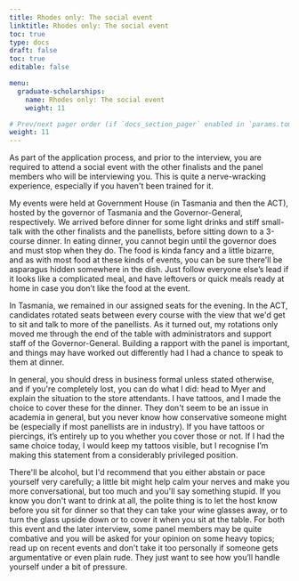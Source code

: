 ```yaml
---
title: Rhodes only: The social event
linktitle: Rhodes only: The social event
toc: true
type: docs
draft: false
toc: true
editable: false

menu:
  graduate-scholarships:
    name: Rhodes only: The social event
    weight: 11

# Prev/next pager order (if `docs_section_pager` enabled in `params.toml`)
weight: 11
---
```


As part of the application process, and prior to the interview, you are required to attend a social event with the other finalists and the panel members who will be interviewing you. This is quite a nerve-wracking experience, especially if you haven't been trained for it.

My events were held at Government House (in Tasmania and then the ACT), hosted by the governor of Tasmania and the Governor-General, respectively. We arrived before dinner for some light drinks and stiff small-talk with the other finalists and the panellists, before sitting down to a 3-course dinner. In eating dinner, you cannot begin until the governor does and must stop when they do. The food is kinda fancy and a little bizarre, and as with most food at these kinds of events, you can be sure there'll be asparagus hidden somewhere in the dish. Just follow everyone else’s lead if it looks like a complicated meal, and have leftovers or quick meals ready at home in case you don’t like the food at the event.

In Tasmania, we remained in our assigned seats for the evening. In the ACT, candidates rotated seats between every course with the view that we'd get to sit and talk to more of the panellists. As it turned out, my rotations only moved me through the end of the table with administrators and support staff of the Governor-General. Building a rapport with the panel is important, and things may have worked out differently had I had a chance to speak to them at dinner.

In general, you should dress in business formal unless stated otherwise, and if you're completely lost, you can do what I did: head to Myer and explain the situation to the store attendants. I have tattoos, and I made the choice to cover these for the dinner. They don't seem to be an issue in academia in general, but you never know how conservative someone might be (especially if most panellists are in industry). If you have tattoos or piercings, it’s entirely up to you whether you cover those or not. If I had the same choice today, I would keep my tattoos visible, but I recognise I’m making this statement from a considerably privileged position.

There'll be alcohol, but I'd recommend that you either abstain or pace yourself very carefully; a little bit might help calm your nerves and make you more conversational, but too much and you'll say something stupid. If you know you don't want to drink at all, the polite thing is to let the host know before you sit for dinner so that they can take your wine glasses away, or to turn the glass upside down or to cover it when you sit at the table. For both this event and the later interview, some panel members may be quite combative and you will be asked for your opinion on some heavy topics; read up on recent events and don't take it too personally if someone gets argumentative or even plain rude. They just want to see how you’ll handle yourself under a bit of pressure.
